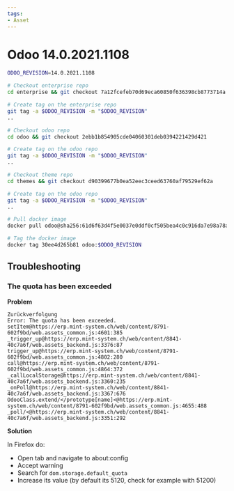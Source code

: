 ```yaml
---
tags:
- Asset
---
```

# Odoo 14.0.2021.1108

```bash
ODOO_REVISION=14.0.2021.1108

# Checkout enterprise repo
cd enterprise && git checkout 7a12fcefeb70d69eca60850f636398cb8773714a

# Create tag on the enterprise repo
git tag -a $ODOO_REVISION -m "$ODOO_REVISION"
..

# Checkout odoo repo
cd odoo && git checkout 2ebb1b854905cde04060301deb0394221429d421

# Create tag on the odoo repo
git tag -a $ODOO_REVISION -m "$ODOO_REVISION"
..

# Checkout theme repo
cd themes && git checkout d90399677b0ea52eec3ceed63760af79529ef62a

# Create tag on the odoo repo
git tag -a $ODOO_REVISION -m "$ODOO_REVISION"
..

# Pull docker image
docker pull odoo@sha256:61d6f63d4f5e0037e0ddf0cf505bea4c0c916da7e98a78aedf99e61f2f2a269f

# Tag the docker image
docker tag 30ee4d265b81 odoo:$ODOO_REVISION
```

## Troubleshooting

### The quota has been exceeded

**Problem**

```
Zurückverfolgung
Error: The quota has been exceeded.
setItem@https://erp.mint-system.ch/web/content/8791-602f9bd/web.assets_common.js:4601:385
_trigger_up@https://erp.mint-system.ch/web/content/8841-40c7a6f/web.assets_backend.js:3376:87
trigger_up@https://erp.mint-system.ch/web/content/8791-602f9bd/web.assets_common.js:4802:280
call@https://erp.mint-system.ch/web/content/8791-602f9bd/web.assets_common.js:4864:372
_callLocalStorage@https://erp.mint-system.ch/web/content/8841-40c7a6f/web.assets_backend.js:3360:235
_onPoll@https://erp.mint-system.ch/web/content/8841-40c7a6f/web.assets_backend.js:3367:676
OdooClass.extend/</prototype[name]<@https://erp.mint-system.ch/web/content/8791-602f9bd/web.assets_common.js:4655:488
_poll/<@https://erp.mint-system.ch/web/content/8841-40c7a6f/web.assets_backend.js:3351:292
```

**Solution**

In Firefox do:

* Open tab and navigate to about:config
* Accept warning
* Search for `dom.storage.default_quota`
* Increase its value (by default its 5120, check for example with 51200)